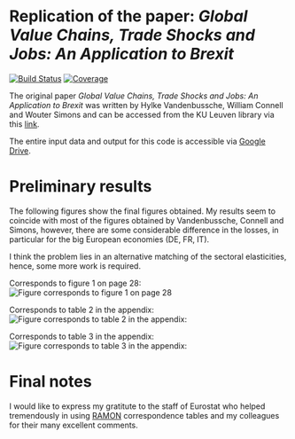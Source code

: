 # Replication of the paper: *Global Value Chains, Trade Shocks and Jobs: An Application to Brexit*

[![Build Status](https://github.com/forsthuber92/WIOD_brexit.jl/workflows/CI/badge.svg)](https://github.com/forsthuber92/WIOD_brexit.jl/actions)
[![Coverage](https://codecov.io/gh/forsthuber92/WIOD_brexit.jl/branch/master/graph/badge.svg)](https://codecov.io/gh/forsthuber92/WIOD_brexit.jl)

The original paper *Global Value Chains, Trade Shocks and Jobs: An Application to Brexit* was written by Hylke Vandenbussche, William Connell and Wouter Simons and 
can be accessed from the KU Leuven library via this [link](https://lirias.kuleuven.be/retrieve/535608).

The entire input data and output for this code is accessible via [Google Drive](https://drive.google.com/drive/folders/18siumEZlDlu2N4TaKuEF4vds1VpMQJU-?usp=sharing).

# Preliminary results

The following figures show the final figures obtained. My results seem to coincide with most of the figures obtained by Vandenbussche, Connell and Simons, 
however, there are some considerable difference in the losses, in particular for the big European economies (DE, FR, IT).

I think the problem lies in an alternative matching of the sectoral elasticities, hence, some more work is required.

Corresponds to figure 1 on page 28:
![Figure corresponds to figure 1 on page 28](https://raw.githubusercontent.com/forsthuber92/WIOD_brexit.jl/main/images/figure1.png)
<br/>

Corresponds to table 2 in the appendix:
![Figure corresponds to table 2 in the appendix:](https://raw.githubusercontent.com/forsthuber92/WIOD_brexit.jl/main/images/soft_total.png)
<br/>

Corresponds to table 3 in the appendix:
![Figure corresponds to table 3 in the appendix:](https://raw.githubusercontent.com/forsthuber92/WIOD_brexit.jl/main/images/hard_total.png)
<br/>

# Final notes

I would like to express my gratitute to the staff of Eurostat who helped tremendously in using 
[RAMON](https://ec.europa.eu/eurostat/ramon/index.cfm?TargetUrl=DSP_PUB_WELC) correspondence tables and my colleagues for their many excellent comments.
